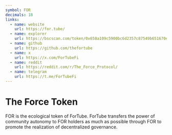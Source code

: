 ```yaml
---
symbol: FOR
decimals: 18
links:
  - name: website
    url: https://for.tube/
  - name: explorer
    url: https://bscscan.com/token/0x658a109c5900bc6d2357c87549b651670e5b0539
  - name: github
    url: https://github.com/thefortube
  - name: x
    url: https://x.com/ForTubeFi
  - name: reddit
    url: https://reddit.com/r/The_Force_Protocol/
  - name: telegram
    url: https://t.me/ForTubeFi
---
```


# The Force Token

FOR is the ecological token of ForTube. ForTube transfers the power of community autonomy to FOR holders as much as possible through FOR to promote the realization of decentralized governance.
